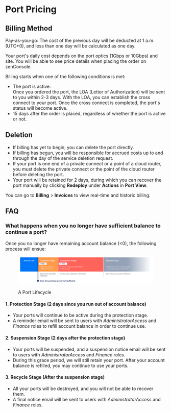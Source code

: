 # Port Pricing

## **Billing Method**

Pay-as-you-go: The cost of the previous day will be deducted at 1 a.m. (UTC+0), and less than one day will be calculated as one day.

Your port's daily cost depends on the port optics (1Gbps or 10Gbps) and site. You will be able to see price details when placing the order on zenConsole.

Billing starts when one of the following conditions is met:

* The port is active.\
  Once you ordered the port, the LOA (Letter of Authorization) will be sent to you within 2-3 days. With the LOA, you can establish the cross connect to your port. Once the cross connect is completed, the port's status will become active.
* 15 days after the order is placed, regardless of whether the port is active or not.



## **Deletion**

* If billing has yet to begin, you can delete the port directly.
* If billing has begun, you will be responsible for accrued costs up to and through the day of the service deletion request.
* If your port is one end of a private connect or a point of a cloud router, you must delete the private connect or the point of the cloud router before deleting the port.
* Your port will be retained for 2 days, during which you can recover the port manually by clicking **Redeploy** under **Actions** in **Port View**.

You can go to **Billing** > **Invoices** to view real-time and historic billing.



## **FAQ**

### **What happens when you no longer have sufficient balance to continue a port?**

Once you no longer have remaining account balance (<0), the following process will ensue:

<figure><img src="../../.gitbook/assets/Article_1 (14).jpg" alt=""><figcaption><p>A Port Lifecycle</p></figcaption></figure>

#### 1. Protection Stage (2 days since you run out of account balance)

* Your ports will continue to be active during the protection stage.
* A reminder email will be sent to users with _AdministratorAccess_ and _Finance_ roles to refill account balance in order to continue use.

#### 2. Suspension Stage (2 days after the protection stage)

* Your ports will be suspended, and a suspension notice email will be sent to users with _AdministratorAccess_ and _Finance_ roles.
* During this grace period, we will still retain your port. After your account balance is refilled, you may continue to use your ports.&#x20;

#### 3. Recycle Stage (After the suspension stage)

* All your ports will be destroyed, and you will not be able to recover them.
* A final notice email will be sent to users with _AdministratorAccess_ and _Finance_ roles.

